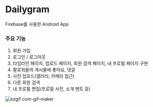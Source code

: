# Dailygram
Firebase를 사용한 Android App

### 주요 기능
1. 회원 가입
2. 로그인 / 로그아웃
3. 타임라인 페이지, 업로드 페이지, 회원 검색 페이지, 내 프로필 페이지 구현
4. 팔로워들의 게시물에 좋아요, 댓글
5. 사진 업로드(갤러리, 카메라 접근)
6. 다른 회원 검색
7. 내 프로필 편집(프로필 사진, 소개 멘트 등)

![ezgif com-gif-maker](https://user-images.githubusercontent.com/38847724/103166384-c7be5080-4864-11eb-9dd7-ba1e85f66d25.gif)
